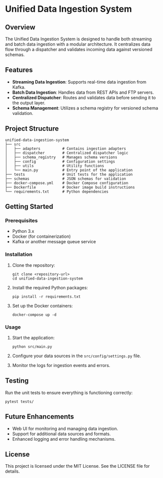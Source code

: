 # Unified Data Ingestion System

## Overview

The Unified Data Ingestion System is designed to handle both streaming and batch data ingestion with a modular architecture. It centralizes data flow through a dispatcher and validates incoming data against versioned schemas.

## Features

- **Streaming Data Ingestion**: Supports real-time data ingestion from Kafka.
- **Batch Data Ingestion**: Handles data from REST APIs and FTP servers.
- **Centralized Dispatcher**: Routes and validates data before sending it to the output layer.
- **Schema Management**: Utilizes a schema registry for versioned schema validation.

## Project Structure

```
unified-data-ingestion-system
├── src
│   ├── adapters          # Contains ingestion adapters
│   ├── dispatcher        # Centralized dispatcher logic
│   ├── schema_registry   # Manages schema versions
│   ├── config            # Configuration settings
│   ├── utils             # Utility functions
│   └── main.py           # Entry point of the application
├── tests                 # Unit tests for the application
├── schemas               # JSON schemas for validation
├── docker-compose.yml    # Docker Compose configuration
├── Dockerfile            # Docker image build instructions
└── requirements.txt      # Python dependencies
```

## Getting Started

### Prerequisites

- Python 3.x
- Docker (for containerization)
- Kafka or another message queue service

### Installation

1. Clone the repository:
   ```
   git clone <repository-url>
   cd unified-data-ingestion-system
   ```

2. Install the required Python packages:
   ```
   pip install -r requirements.txt
   ```

3. Set up the Docker containers:
   ```
   docker-compose up -d
   ```

### Usage

1. Start the application:
   ```
   python src/main.py
   ```

2. Configure your data sources in the `src/config/settings.py` file.

3. Monitor the logs for ingestion events and errors.

## Testing

Run the unit tests to ensure everything is functioning correctly:
```
pytest tests/
```

## Future Enhancements

- Web UI for monitoring and managing data ingestion.
- Support for additional data sources and formats.
- Enhanced logging and error handling mechanisms.

## License

This project is licensed under the MIT License. See the LICENSE file for details.